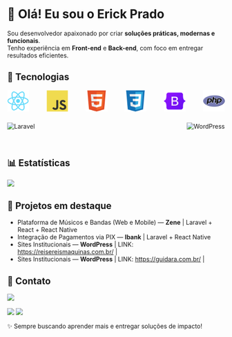 # 👋 Olá! Eu sou o **Erick Prado**

Sou desenvolvedor apaixonado por criar **soluções práticas, modernas e funcionais**.  
Tenho experiência em **Front-end** e **Back-end**, com foco em entregar resultados eficientes.


## 🧰 Tecnologias

<div style="display: flex; gap: 25px; align-items: center; justify-content: space-between; flex-wrap: wrap;">
  <img alt="React Native" height="50" src="https://raw.githubusercontent.com/devicons/devicon/master/icons/react/react-original.svg" />
  <img alt="JavaScript" height="50" src="https://raw.githubusercontent.com/devicons/devicon/master/icons/javascript/javascript-original.svg" />
  <img alt="HTML5" height="50" src="https://raw.githubusercontent.com/devicons/devicon/master/icons/html5/html5-original.svg" />
  <img alt="CSS3" height="50" src="https://raw.githubusercontent.com/devicons/devicon/master/icons/css3/css3-original.svg" />
  <img alt="Bootstrap" height="50" src="https://raw.githubusercontent.com/devicons/devicon/master/icons/bootstrap/bootstrap-original.svg" />
  <img alt="PHP" height="50" src="https://raw.githubusercontent.com/devicons/devicon/master/icons/php/php-original.svg" />
  <img alt="Laravel" height="50" src="https://cdn.jsdelivr.net/gh/devicons/devicon/icons/laravel/laravel-original.svg" />
  <img alt="WordPress" height="50" src="https://cdn.jsdelivr.net/gh/devicons/devicon/icons/wordpress/wordpress-original.svg" />
</div>


## 📊 Estatísticas

<p align="start">
  <img height="160" src="https://github-readme-stats.vercel.app/api?username=Pradiss&show_icons=true&theme=transparent&hide_title=true&count_private=true" />
 
</p>


## 🚀 Projetos em destaque

- Plataforma de Músicos e Bandas (Web e Mobile) — **Zene** | Laravel + React + React Native  
- Integração de Pagamentos via PIX — **Ibank** | Laravel + React Native  
- Sites Institucionais — **WordPress** | LINK: https://reisereismaquinas.com.br/ | 
- Sites Institucionais — **WordPress** | LINK: https://guidara.com.br/ | 
 



## 📩 Contato

<div > 
  
  <a href="https://instagram.com/erickpradofc" rel="nofollow"><img src="https://camo.githubusercontent.com/cc8a4ea180871317216b7557a7a9b8f1b565ce74863323097aa367961c70de96/68747470733a2f2f696d672e736869656c64732e696f2f62616467652f2d496e7374616772616d2d2532334534343035463f7374796c653d666f722d7468652d6261646765266c6f676f3d696e7374616772616d266c6f676f436f6c6f723d7768697465" data-canonical-src="https://img.shields.io/badge/-Instagram-%23E4405F?style=for-the-badge&amp;logo=instagram&amp;logoColor=white" style="max-width: 100%;"></a>
  
  <a href="mailto:erick.p436@gmail.com"><img src="https://camo.githubusercontent.com/8a15df73eefc8d613bab8230d8859b6328119607d14846dd1f1e0e9b526126b2/68747470733a2f2f696d672e736869656c64732e696f2f62616467652f2d476d61696c2d2532333333333f7374796c653d666f722d7468652d6261646765266c6f676f3d676d61696c266c6f676f436f6c6f723d7768697465" data-canonical-src="https://img.shields.io/badge/-Gmail-%23333?style=for-the-badge&amp;logo=gmail&amp;logoColor=white" style="max-width: 100%;"></a>
  <a href="https://www.linkedin.com/in/erick-prado-9305112a2/" rel="nofollow"><img src="https://camo.githubusercontent.com/7fee771b415a6f144501304c2c4074aa62a0dd96ddc0f8c0aafd95ac0af584c1/68747470733a2f2f696d672e736869656c64732e696f2f62616467652f2d4c696e6b6564496e2d2532333030373742353f7374796c653d666f722d7468652d6261646765266c6f676f3d6c696e6b6564696e266c6f676f436f6c6f723d7768697465" data-canonical-src="https://img.shields.io/badge/-LinkedIn-%230077B5?style=for-the-badge&amp;logo=linkedin&amp;logoColor=white" style="max-width: 100%;"></a> 
</div>

✨ Sempre buscando aprender mais e entregar soluções de impacto!
